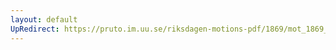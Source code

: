 ```yaml
---
layout: default
UpRedirect: https://pruto.im.uu.se/riksdagen-motions-pdf/1869/mot_1869__ak__4/mot_1869__ak__4-009.pdf
---
```

